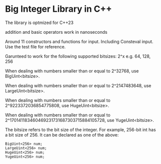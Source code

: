 # Big Integer Library in C++

The library is optmized for C++23

addition and basic operators work in nanoseconds

Around 11 constructors and functions for input. Including Consteval input. Use the test file for reference.

Garunteed to work for the following supported bitsizes: 2^x     e.g. 64, 128, 256

When dealing with numbers smaller than or equal to 2^32768, use BigUint\<bitsize\>.

When dealing with numbers smaller than or equal to 2^2147483648, use LargeUint\<bitsize\>.

When dealing with numbers smaller than or equal to 2^9223372036854775808, use HugeUint\<bitsize\>.

When dealing with numbers smaller than or equal to 2^170141183460469231731687303715884105728, use YugeUint\<bitsize\>.

The bitsize refers to the bit size of the integer. For example, 256-bit int has a bit size of 256. It can be declared as one of the above:

```
BigUint<256> num;
LargeUint<256> num;
HugeUint<256> num;
YugeUint<256> num;
```
